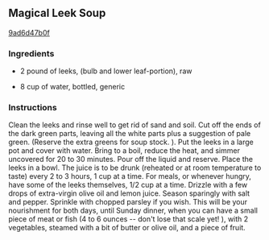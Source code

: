 ## Magical Leek Soup

[9ad6d47b0f](http://www.food.com/recipe/magical-leek-soup-211185)

### Ingredients

 - 2 pound of leeks, (bulb and lower leaf-portion), raw

 - 8 cup of water, bottled, generic

### Instructions

Clean the leeks and rinse well to get rid of sand and soil. Cut off the ends of the dark green parts, leaving all the white parts plus a suggestion of pale green. (Reserve the extra greens for soup stock. ). Put the leeks in a large pot and cover with water. Bring to a boil, reduce the heat, and simmer uncovered for 20 to 30 minutes. Pour off the liquid and reserve. Place the leeks in a bowl. The juice is to be drunk (reheated or at room temperature to taste) every 2 to 3 hours, 1 cup at a time. For meals, or whenever hungry, have some of the leeks themselves, 1/2 cup at a time. Drizzle with a few drops of extra-virgin olive oil and lemon juice. Season sparingly with salt and pepper. Sprinkle with chopped parsley if you wish. This will be your nourishment for both days, until Sunday dinner, when you can have a small piece of meat or fish (4 to 6 ounces -- don't lose that scale yet! ), with 2 vegetables, steamed with a bit of butter or olive oil, and a piece of fruit.